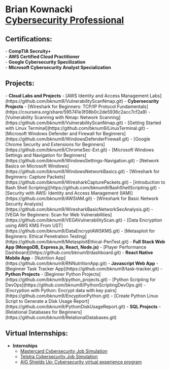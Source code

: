 <h1>Brian Kownacki<br/> <a href="https://www.linkedin.com/in/brian-kownacki-94980259/">Cybersecurity Professional</a></h1>

<h2>Certifications:</h2>
- <b>CompTIA Secruity+</b></br>
- <b>AWS Certified Cloud Practitioner</b></br>
- <b>Google Cybersecurity Specilization</b></br>
- <b>Microsoft Cybersecurity Analyst Specialization</b></br>


<h2>Projects:</h2>
- <b>Cloud Labs and Projects</b>
 - [AWS Identity and Access Management Labs](https://github.com/bknum9/VulnerabilityScanNmap.git)
- <b>Cybersecurity Projects</b>
  - [Wireshark for Beginners: TCP/IP Protocol Fundamentals](https://coursera.org/share/595741e3f08b0c2de5936c2acc7cf2a9)
  - [Vulnerability Scanning with Nmap: Network Scanning](https://github.com/bknum9/VulnerabilityScanNmap.git)
  - [Getting Started with Linux Terminal](https://github.com/bknum9/LinuxTerminal.git)
  - [Microsoft Windows Defender and Firewall for Beginners](https://github.com/bknum9/WindowsDefenderFirewall.git)
  - [Google Chrome Security and Extensions for Beginners](https://github.com/bknum9/ChromeSec-Ext.git)
  - [Microsoft Windows Settings and Navigation for Beginners](https://github.com/bknum9/WindowsSettings-Navigation.git)
  - [Network Basics on Microsoft Windows](https://github.com/bknum9/WindowsNetworkBasics.git)
  - [Wireshark for Beginners: Capture Packets](https://github.com/bknum9/WiresharkCapturePackets.git)
  - [introduction to Bash Shell Scripting](https://github.com/bknum9/BashShellScripting.git)
  - [Security with AWS: Identity and Access Management (IAM)](https://github.com/bknum9/AWSIAM.git)
  - [Wireshark for Basic Network Security Analysis](https://github.com/bknum9/WiresharkBasicNetworkSecAnalysis.git)
  - [VEGA for Beginners: Scan for Web Vulnerabilities](https://github.com/bknum9/VEGAVulnerabilityScan.git)
  - [Data Encryption using AWS KMS From UST](https://github.com/bknum9/DataEncryptAWSKMS.git)
  - [Metasploit for Beginners: Ethical Penetration Testing](https://github.com/bknum9/MetasploitEthical-PenTest.git)
- <b>Full Stack Web App (MongoDB, Express.js, React, Node.js)</b>
  - [Player Performance Dashboard](https://github.com/bknum9/dashboard.git)
- <b>React Native Mobile App</b>
  - [Nutrition App](https://github.com/bknum9/RNNutritionApp.git)
- <b>Javascript Web App</b>
  - [Beginner Task Tracker App](https://github.com/bknum9/task-tracker.git)
- <b>Python Projects</b>
  - [Beginner Python Projects](https://github.com/bknum9/python_projects.git)
  - [Python Scripting for DevOps](https://github.com/bknum9/PythonScriptingDevOps.git)
  - [Encryption with Python: Encrypt data with key pairs](https://github.com/bknum9/EncyptionPython.git)
  - [Create Python Linux Script to Generate a Disk Usage Report](https://github.com/bknum9/PythonDiskUsageReport.git)
- <b>SQL Projects</b>
  - [Relational Databases for Beginners](https://github.com/bknum9/RelationalDatabases.git)
 
    
  <h2>Virtual Internships:</h2>

- <b>Internships</b>
  - [Mastercard Cybersecurity Job Simulation](https://github.com/bknum9/Mastercard.git)
  - [Telstra Cybersecurity Job Simulation](https://github.com/bknum9/TelstraVirtualIntern.git)
  - [AIG Shields Up: Cybersecurity virtual experience program](https://github.com/bknum9/AIG_Virtual_Intern.git)
    

